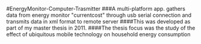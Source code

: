 #EnergyMonitor-Computer-Trasmitter
###A multi-platform app. gathers data from energy monitor "currentcost" through usb serial connection and transmits data in xml format to remote server
####This was developed as part of my master thesis in 2011.
####The thesis focus was the study of the effect of ubiquitous mobile technology on household energy consumption
